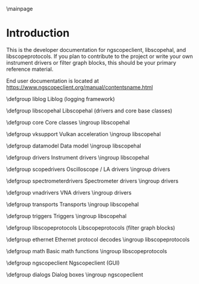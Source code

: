 \mainpage

# Introduction

This is the developer documentation for ngscopeclient, libscopehal, and libscopeprotocols. If you plan to contribute to
the project or write your own instrument drivers or filter graph blocks, this should be your primary reference
material.

End user documentation is located at https://www.ngscopeclient.org/manual/contentsname.html

\defgroup liblog Liblog (logging framework)

\defgroup libscopehal Libscopehal (drivers and core base classes)

\defgroup core Core classes
\ingroup libscopehal

\defgroup vksupport Vulkan acceleration
\ingroup libscopehal

\defgroup datamodel Data model
\ingroup libscopehal

\defgroup drivers Instrument drivers
\ingroup libscopehal

\defgroup scopedrivers Oscilloscope / LA drivers
\ingroup drivers

\defgroup spectrometerdrivers Spectrometer drivers
\ingroup drivers

\defgroup vnadrivers VNA drivers
\ingroup drivers

\defgroup transports Transports
\ingroup libscopehal

\defgroup triggers Triggers
\ingroup libscopehal

\defgroup libscopeprotocols Libscopeprotocols (filter graph blocks)

\defgroup ethernet Ethernet protocol decodes
\ingroup libscopeprotocols

\defgroup math Basic math functions
\ingroup libscopeprotocols

\defgroup ngscopeclient Ngscopeclient (GUI)

\defgroup dialogs Dialog boxes
\ingroup ngscopeclient
